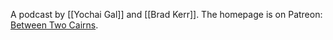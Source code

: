 A podcast by [[Yochai Gal]] and [[Brad Kerr]]. The homepage is on Patreon: [Between Two Cairns](https://www.patreon.com/betweentwocairns).
